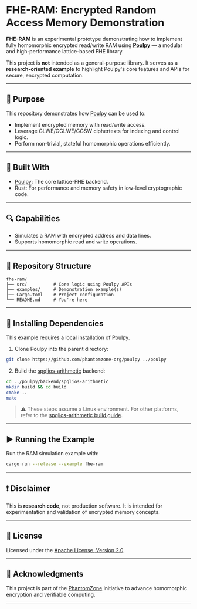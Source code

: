 # FHE-RAM: Encrypted Random Access Memory Demonstration

**FHE-RAM** is an experimental prototype demonstrating how to implement fully homomorphic encrypted read/write RAM using [**Poulpy**](https://github.com/phantomzone-org/poulpy) — a modular and high-performance lattice-based FHE library.

This project is **not** intended as a general-purpose library. It serves as a **research-oriented example** to highlight Poulpy's core features and APIs for secure, encrypted computation.

---

## 🧠 Purpose

This repository demonstrates how [Poulpy](https://github.com/phantomzone-org/poulpy) can be used to:

* Implement encrypted memory with read/write access.
* Leverage GLWE/GGLWE/GGSW ciphertexts for indexing and control logic.
* Perform non-trivial, stateful homomorphic operations efficiently.

---

## 🧱 Built With

* [Poulpy](https://github.com/phantomzone-org/poulpy): The core lattice-FHE backend.
* Rust: For performance and memory safety in low-level cryptographic code.

---

## 🔍 Capabilities

* Simulates a RAM with encrypted address and data lines.
* Supports homomorphic read and write operations.

---

## 📁 Repository Structure

```text
fhe-ram/
├── src/          # Core logic using Poulpy APIs
├── examples/     # Demonstration example(s)
├── Cargo.toml    # Project configuration
└── README.md     # You're here
```

---

## 🧰 Installing Dependencies

This example requires a local installation of [Poulpy](https://github.com/phantomzone-org/poulpy).

1. Clone Poulpy into the parent directory:

```bash
git clone https://github.com/phantomzone-org/poulpy ../poulpy
```

2. Build the [spqlios-arithmetic](https://github.com/phantomzone-org/spqlios-arithmetic) backend:

```bash
cd ../poulpy/backend/spqlios-arithmetic
mkdir build && cd build
cmake ..
make
```

> ⚠️ These steps assume a Linux environment. For other platforms, refer to the [spqlios-arithmetic build guide](https://github.com/tfhe/spqlios-arithmetic/wiki/build).

---

## ▶️ Running the Example

Run the RAM simulation example with:

```bash
cargo run --release --example fhe-ram
```

---

## ❗ Disclaimer

This is **research code**, not production software. It is intended for experimentation and validation of encrypted memory concepts.

---

## 📜 License

Licensed under the [Apache License, Version 2.0](LICENSE).

---

## 👥 Acknowledgments

This project is part of the [PhantomZone](https://github.com/phantomzone-org) initiative to advance homomorphic encryption and verifiable computing.

---

